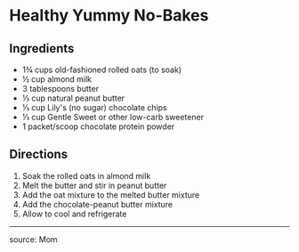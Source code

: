 # Healthy Yummy No-Bakes

## Ingredients

- 1¾ cups old-fashioned rolled oats (to soak)
- ½ cup almond milk
- 3 tablespoons butter
- ⅓ cup natural peanut butter
- ⅓ cup Lily's (no sugar) chocolate chips
- ⅓ cup Gentle Sweet or other low-carb sweetener
- 1 packet/scoop chocolate protein powder

## Directions

1. Soak the rolled oats in almond milk
2. Melt the butter and stir in peanut butter
3. Add the oat mixture to the melted butter mixture
4. Add the chocolate-peanut butter mixture
5. Allow to cool and refrigerate

---

source: Mom
